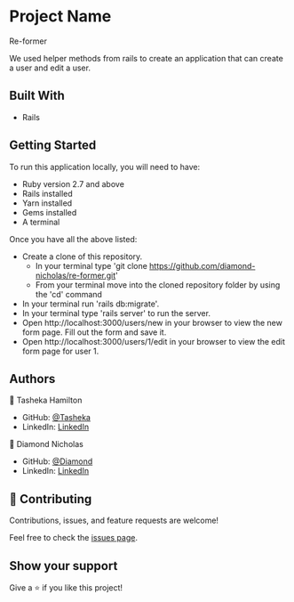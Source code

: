 # Project Name
Re-former

We used helper methods from rails to create an application that can create a user and edit a user.

## Built With

- Rails

## Getting Started

To run this application locally, you will need to have:

- Ruby version 2.7 and above
- Rails installed
- Yarn installed
- Gems installed
- A terminal

Once you have all the above listed:

- Create a clone of this repository. 
  - In your terminal type 'git clone https://github.com/diamond-nicholas/re-former.git'
  - From your terminal move into the cloned repository folder by using the 'cd' command 
- In your terminal run 'rails db:migrate'.
- In your terminal type 'rails server' to run the server.
- Open http://localhost:3000/users/new in your browser to view the new form page. Fill out the form and save it.
- Open http://localhost:3000/users/1/edit in your browser to view the edit form page for user 1.


## Authors

👤 Tasheka Hamilton

- GitHub: [@Tasheka](https://github.com/Tasheka)
- LinkedIn: [LinkedIn](https://www.linkedin.com/in/tasheka-hamilton-43532311b/)

👤 Diamond Nicholas 

- GitHub: [@Diamond](https://github.com/diamond-nicholas)
- LinkedIn: [LinkedIn](https://www.linkedin.com/in/diamond-nicholas/)

## 🤝 Contributing

Contributions, issues, and feature requests are welcome!

Feel free to check the [issues page](https://github.com/diamond-nicholas/re-former/issues).

## Show your support

Give a ⭐️ if you like this project!
